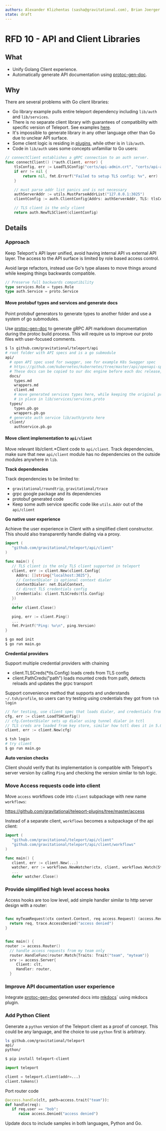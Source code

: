 ```yaml
---
authors: Alexander Klizhentas (sasha@gravitational.com), Brian Joerger (bjoerger@gravitational.com)
state: draft
---
```


# RFD 10 - API and Client Libraries

## What

- Unify Golang Client experience.
- Automatically generate API documentation using [protoc-gen-doc](https://github.com/pseudomuto/protoc-gen-doc).

## Why

There are several problems with Go client libraries:

* Go library example pulls entire teleport dependency including `lib/auth` and `lib/services`.
* There is no separate client library with guarantees of compatibility with specific version of Teleport.
See examples [here](https://github.com/kubernetes/client-go#compatibility-matrix).
*  It's impossible to generate library in any other language other than Go due to unclear API surface.
*  Some client logic is residing in [plugins](https://github.com/gravitational/teleport-plugins/blob/master/access/access.go), while other is in `lib/auth`.
* Code in `lib/auth` uses some concepts unfamiliar to Go users:

```go
// connectClient establishes a gRPC connection to an auth server.
func connectClient() (*auth.Client, error) {
    tlsConfig, err := LoadTLSConfig("certs/api-admin.crt", "certs/api-admin.key", "certs/api-admin.cas")
    if err != nil {
        return nil, fmt.Errorf("Failed to setup TLS config: %v", err)
    }

    // must parse addr list panics and is not necessary
    authServerAddr := utils.MustParseAddrList("127.0.0.1:3025")
    clientConfig := auth.ClientConfig{Addrs: authServerAddr, TLS: tlsConfig}

    // TLS client is the only client
    return auth.NewTLSClient(clientConfig)
```

## Details

### Approach

Keep Teleport's API layer unified, avoid having internal API vs external API layer.
The access to the API surface is limited by role based access control.

Avoid large refactors, instead use Go's type aliases to move things around while keeping things backwards compatible.

```go
// Preserve full backwards compatibility
type services.Role = types.Role
type auth.Service = proto.Service
```

#### Move protobuf types and services and generate docs

Point protobuf generators to generate types to another folder and use a system of go submodules.

Use [protoc-gen-doc](https://github.com/pseudomuto/protoc-gen-doc) to generate gRPC API markdown documentation during the protoc build process. This will require us to improve our proto files with user-focused comments.

```bash
$ ls github.com/gravitational/teleport/api
# root folder with API specs and is a go submodule
api/
  # open API spec used for swagger, see for example K8s Swagger spec
  # https://github.com/kubernetes/kubernetes/tree/master/api/openapi-spec
  # These docs can be copied to our doc engine before each doc release, optionally with custom templates.
  docs/
    types.md
    wrappers.md
    client.md
    # move generated services types here, while keeping the original proto files
    # in place in lib/services/services.proto
  types/
    types.pb.go
    wrappers.pb.go
  # generate auth service lib/auth/proto here
  client/
    authservice.pb.go
```

#### Move client implementation to `api/client`

Move relevant lib/client.*Client code to `api/client`.
Track dependencies, make sure that new `api/client` module has no dependencies
on the outside modules anywhere in `lib`.

**Track dependencies**

Track dependencies to be limited to:
  * `gravitational/roundtrip`,  `gravitational/trace`
  * grpc google package and its dependencies
  * protobuf generated code
  * Keep some auth service specific code like `utils.Addr` out of the `api/client`

**Go native user experience**

Achieve the user experience in Client with a simplified client constructor.
This should also transparently handle dialing via a proxy.

```go
import (
   "github.com/gravitational/teleport/api/client"
)

func main() {
   // TLS client is the only TLS client supported in teleport
   client, err := client.New(client.Config{
     Addrs: []string{"localhost:3025"},
     // ContextDialer is optional context dialer
     ContextDialer: net.DialContext,
     // direct TLS credentials config
     Credentials: client.TLSCreds(tls.Config)
   })
   ...
   defer client.Close()

   ping, err := client.Ping()
   ...
   fmt.Printf("Ping: %v\n", ping.Version)
}
```

```bash
$ go mod init
$ go run main.go
```

**Credential providers**

Support multiple credential providers with chaining

* client.TLSCreds(*tls.Config) loads creds from TLS config
* client.PathCreds("path") loads mounted creds from path, detects reloads
and updates the grpc transport

Support convenience method that supports and understands `~/.tsh/profile`,
so users can try testing using credentials they got from `tsh login`

```go
// for testing, use client spec that loads dialer, and credentials from profile
cfg, err := client.LoadTSHConfig()
// cfg.ContextDialer sets up dialer using tunnel dialer in tctl
// TLS creds are loaded from key store, similar how tctl does it in 5.0
client, err := client.New(cfg)
```

```bash
$ tsh login
# try client
$ go run main.go
```

**Auto version checks**

Client should verify that its implementation is compatible with
Teleport's server version by calling `Ping` and checking the version
similar to tsh logic.

### Move Access requests code into client

Move `access` workflows code into `client` subpackage with new name `workflows`:

https://github.com/gravitational/teleport-plugins/tree/master/access

Instead of a separate client, `workflows` becomes a subpackage of the api client:

```go
import (
   "github.com/gravitational/teleport/api/client"
   "github.com/gravitational/teleport/api/client/workflows"
)

func main() {
   client, err := client.New(...)
   watcher, err := workflows.NewWatcher(ctx, client, workflows.Watch{State: ...})
   ...
   defer watcher.Close()

```

### Provide simplified high level access hooks

Access hooks are too low level, add simple handler similar to http server design
with a router:

```go

func myTeamRequest(ctx context.Context, req access.Request) (access.Request, error) {
  return req, trace.AccessDenied("access denied")
}


func main() {
router := access.Router()
  // handle access requests from my team only
  router.HandleFunc(router.Match{Traits: Trait("team", "myteam")}
  srv := access.Server{
     Client: clt,
     Handler: router,
  }
```


### Improve API documentation user experience

Integrate [protoc-gen-doc](https://github.com/pseudomuto/protoc-gen-doc) generated docs into [mkdocs](https://www.mkdocs.org/)` using mkdocs plugin. 

### Add Python Client

Generate a `python` version of the Teleport client as a proof of concept. This could be any language, and the choice to use `python` first is arbitrary.


```bash
ls github.com/gravitational/teleport
api/
python/

$ pip install teleport-client
```

```python
import teleport

client = teleport.client(addr=...)
client.tokens()
```

Port router code

```python
@access.handle(clt, path=access.trait("team")):
def handle(req):
   if req.user == "bob":
      raise access.Denied("access denied")
```

Update docs to include samples in both languages, Python and Go.

